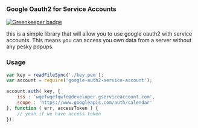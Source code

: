 ### Google Oauth2 for Service Accounts

[![Greenkeeper badge](https://badges.greenkeeper.io/jcblw/google-oauth2-service-account.svg)](https://greenkeeper.io/)

this is a simple library that will allow you to use google oauth2 with service accounts. This means you can access you own data from a server without any pesky popups.

### Usage

```javascript
var key = readFileSync('./key.pem');
var account = require('google-auth2-service-account');

account.auth( key, { 
	iss : 'wqefwqefqwfe@developer.gserviceaccount.com',
	scope : 'https://www.googleapis.com/auth/calendar'
}, function ( err, accessToken ) {
	// yeah if we have access token
});
```
